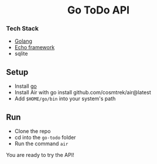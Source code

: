<div align="center">
    <h1>
        Go ToDo API
    </h1>
</div>

### Tech Stack
* [Golang](https://go.dev)
* [Echo framework](https://echo.labstack.com)
* sqlite

## Setup
* Install [go](https://go.dev/doc/install)
* Install Air with go install github.com/cosmtrek/air@latest
* Add `$HOME/go/bin` into your system's path

## Run
* Clone the repo
* cd into the `go-todo` folder
* Run the command `air`

You are ready to try the API!

